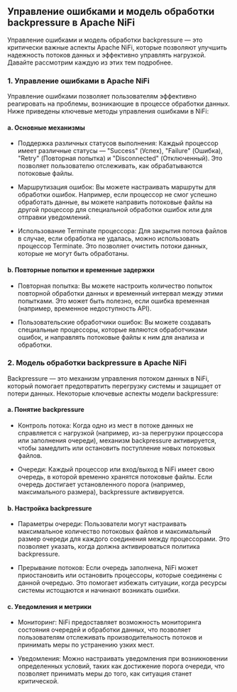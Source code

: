 ## Управление ошибками и модель обработки backpressure в Apache NiFi

Управление ошибками и модель обработки backpressure — это критически важные аспекты Apache NiFi, которые позволяют улучшить надежность потоков данных и эффективно управлять нагрузкой. Давайте рассмотрим каждую из этих тем подробнее.

### 1. Управление ошибками в Apache NiFi

Управление ошибками позволяет пользователям эффективно реагировать на проблемы, возникающие в процессе обработки данных. Ниже приведены ключевые методы управления ошибками в NiFi:

#### a. Основные механизмы

- Поддержка различных статусов выполнения: Каждый процессор имеет различные статусы — "Success" (Успех), "Failure" (Ошибка), "Retry" (Повторная попытка) и "Disconnected" (Отключенный). Это позволяет пользователю отслеживать, как обрабатываются потоковые файлы.

- Маршрутизация ошибок: Вы можете настраивать маршруты для обработки ошибок. Например, если процессор не смог успешно обработать данные, вы можете направить потоковые файлы на другой процессор для специальной обработки ошибок или для отправки уведомлений.

- Использование Terminate процессора: Для закрытия потока файлов в случае, если обработка не удалась, можно использовать процессор Terminate. Это позволяет очистить потоки данных, которые не могут быть обработаны.

#### b. Повторные попытки и временные задержки

- Повторная попытка: Вы можете настроить количество попыток повторной обработки данных и временный интервал между этими попытками. Это может быть полезно, если ошибка временная (например, временное недоступность API).

- Пользовательские обработчики ошибок: Вы можете создавать специальные процессоры, которые являются обработчиками ошибок, и направлять потоковые файлы к ним для анализа и обработки.

### 2. Модель обработки backpressure в Apache NiFi

Backpressure — это механизм управления потоком данных в NiFi, который помогает предотвратить перегрузку системы и защищает от потери данных. Некоторые ключевые аспекты модели backpressure:

#### a. Понятие backpressure

- Контроль потока: Когда одно из мест в потоке данных не справляется с нагрузкой (например, из-за перегрузки процессора или заполнения очереди), механизм backpressure активируется, чтобы замедлить или остановить поступление новых потоковых файлов.

- Очереди: Каждый процессор или вход/выход в NiFi имеет свою очередь, в которой временно хранятся потоковые файлы. Если очередь достигает установленного порога (например, максимального размера), backpressure активируется.

#### b. Настройка backpressure

- Параметры очереди: Пользователи могут настраивать максимальное количество потоковых файлов и максимальный размер очереди для каждого соединения между процессорами. Это позволяет указать, когда должна активироваться политика backpressure.

- Прерывание потоков: Если очередь заполнена, NiFi может приостановить или остановить процессоры, которые соединены с данной очередью. Это помогает избежать ситуации, когда ресурсы системы истощаются и начинают возникать ошибки.

#### c. Уведомления и метрики

- Мониторинг: NiFi предоставляет возможность мониторинга состояния очередей и обработки данных, что позволяет пользователям отслеживать производительность потоков и принимать меры по устранению узких мест.

- Уведомления: Можно настраивать уведомления при возникновении определенных условий, таких как достижение порога очереди, что позволяет принимать меры до того, как ситуация станет критической.
